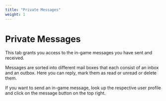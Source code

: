 ```yaml
---
title: "Private Messages"
weight: 1
---
```


# Private Messages

This tab grants you access to the in-game messages you have sent and received.

Messages are sorted into different mail boxes that each consist of an inbox and an outbox. Here you can reply, mark them as read or unread or delete them.

If you want to send an in-game message, look up the respective user profile and click on the message button on the top right.
